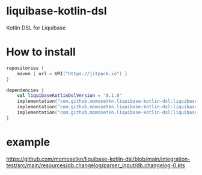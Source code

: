 # liquibase-kotlin-dsl

Kotlin DSL for Liquibase

# How to install

```kotlin
repositories {
    maven { url = URI("https://jitpack.io") }
}

dependencies {
    val liquibaseKotlinDslVersion = "0.1.0"
    implementation("com.github.momosetkn.liquibase-kotlin-dsl:liquibase-kotlin-dsl:$liquibaseKotlinDslVersion")
    implementation("com.github.momosetkn.liquibase-kotlin-dsl:liquibase-kotlin-parser:$liquibaseKotlinDslVersion")
    implementation("com.github.momosetkn.liquibase-kotlin-dsl:liquibase-kotlin-serializer:$liquibaseKotlinDslVersion")
}
```

# example

https://github.com/momosetkn/liquibase-kotlin-dsl/blob/main/integration-test/src/main/resources/db.changelog/parser_input/db.changelog-0.kts
